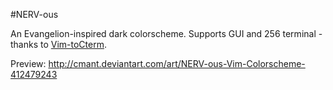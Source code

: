 #NERV-ous

An Evangelion-inspired dark colorscheme.
Supports GUI and 256 terminal - thanks to [Vim-toCterm](http://shawnbiddle.com/Vim-toCterm/).

Preview: http://cmant.deviantart.com/art/NERV-ous-Vim-Colorscheme-412479243
